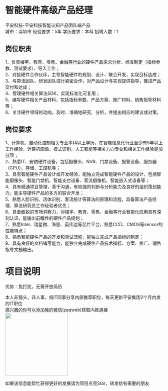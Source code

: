 # 智能硬件高级产品经理
平安科技-平安科技智能认知产品团队端产品  
城市：深圳市 经验要求：5年 学历要求：本科  招聘人数：1

## 岗位职责
1、负责楼宇、教育、零售、金融等行业的硬件产品需求分析、标准制定（指标参数、测试要求）、导入工作；   
2、对接硬件合作伙伴，主导智能硬件的规划、设计、联合开发，实现目标达成；   
3、与算法团队、研发团队进行紧密合作，对产品设计与实现提供指导，推进产品交付和达成；   
4、管理硬件相关算法SDK，实现标准化可复用；   
5、编写硬件相关产品材料，包括指标参数、产品方案、推广材料、销售指导材料等；   
6、关注硬件领域的动向，及时、准确地研究、分析，并提出相应的建议或对策。

## 岗位要求
1、计算机、自动化控制相关专业本科以上学历，在智能信息化行业至少有5年以上工作经验，计算机图像、模式识别、人工智能等相关方向专业和相关工作经验是加分项；   
2、熟悉IT、安防硬件设备，包括摄像头、NVR、门禁设备、报警设备、服务器（GPU）、存储、工控机等；   
3、具有智能硬件产品设计或开发经验，能独立完成智能硬件产品的设计，包括智能摄像头、智能门禁机、智能支付设备、客流摄像机、智能嵌入式设备等；   
4、具有精通项目管理，善于沟通，有较强的判断与分析能力及良好的组织策划能力，能主导硬件产品的多方的联合开发；   
5、熟悉人脸识别、活体识别、客流统计等算法的原理和流程，具备算法产品经理、算法研究员工作经验者优先；   
6、具备敏锐的市场洞察力，对楼宇、教育、零售、金融等行业智能化应用具有深刻认识，能输出前瞻性的硬件产品规划；   
7、熟悉Intel、瑞星微、海思、英伟达等芯片平台，熟悉CCD、CMOS等sensor的性能特点；   
8、熟悉智能硬件产品的开发和测试流程，能独立完成产品指标的制定；   
9、具有良好的文档编写能力，能独立完成硬件产品技术指标、方案、推广、销售指导文档输出。

# 项目说明

优势：免打扰，无需开放简历

本人非猎头，非人事，纯IT同事分享内部推荐职位，每天更新平安集团2个月内发的IT职位  
感兴趣的你可以添加我的微信(zaqweb)获取内推连接  
<img src="https://github.com/zaqweb/PA-IT-JOBS/blob/master/WechatICode.jpeg"  height="200" width="200">

如果该信息能帮忙获得更好的发展请为项目点亮Star，转发给有需要的朋友




